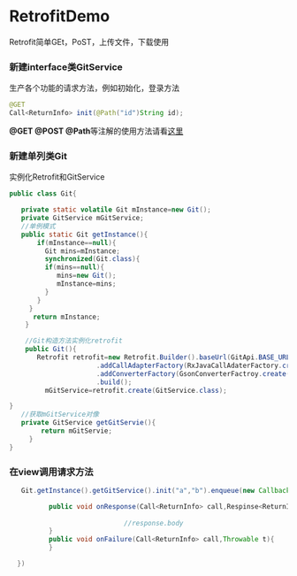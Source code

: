 # RetrofitDemo
Retrofit简单GEt，PoST，上传文件，下载使用
### 新建interface类GitService
生产各个功能的请求方法，例如初始化，登录方法
```java
@GET
Call<ReturnInfo> init(@Path("id")String id);
```
**@GET @POST @Path**等注解的使用方法请看[这里](http://www.lanyimi.com/2016/10/08/retrofit%E6%B3%A8%E8%A7%A3%E4%BD%BF%E7%94%A8/)

### 新建单列类Git
实例化Retrofit和GitService
```java
public class Git{

   private static volatile Git mInstance=new Git();
   private GitService mGitService;
   //单例模式
   public static Git getInstance(){
       if(mInstance==null){
         Git mins=mInstance;
         synchronized(Git.class){
         if(mins==null){
            mins=new Git();
            mInstance=mins;
         }
       }
     }
      return mInstance;
    }

    //Git构造方法实例化retrofit
    public Git(){
       Retrofit retrofit=new Retrofit.Builder().baseUrl(GitApi.BASE_URL)
                      .addCallAdapterFactory(RxJavaCallAdaterFactory.create())
                      .addConverterFactory(GsonConverterFactroy.create())
                      .build();
         mGitService=retrofit.create(GitService.class);

}
   //获取mGitService对像
   private GitService getGitServie(){
        return mGitServie;
     }
}

```

### 在view调用请求方法
```java
   Git.getInstance().getGitService().init("a","b").enqueue(new Callback<RetuenInfo>{

          public void onResponse(Call<ReturnInfo> call,Respinse<ReturnInfo> response){
  
                             //response.body
          }
          public void onFailure(Call<ReturnInfo> call,Throwable t){
          }

  })
```


